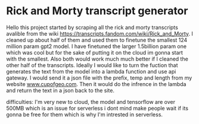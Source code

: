 # Rick and Morty transcript generator
Hello this project started by scraping all the rick and morty transcripts avalible from the wiki https://transcripts.fandom.com/wiki/Rick_and_Morty. I cleaned up about half of them and used them to finetune the smallest 124 million param gpt2 model. I have finetuned the larger 1.5billion param one which was cool but for the sake of putting it on the cloud im gonna start with the smallest. Also both would work much much better if I cleaned the other half of the transcripts. Ideally I would like to turn the fuction that generates the text from the model into a lambda function and use api gateway. I would send it a json file with the prefix, temp and length from my website www.cupofgeo.com. Then it would do the infrence in the lambda and return the text in a json back to the site.

difficulties: I'm very new to cloud, the model and tensorflow are over 500MB which is an issue for serverless i dont mind make people wait if its gonna be free for them which is why I'm intrested in serverless.

